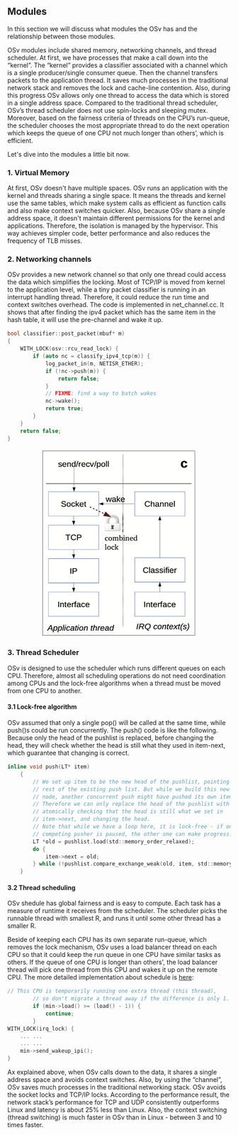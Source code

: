 ## Modules
In this section we will discuss what modules the OSv has and the relationship between those modules.

OSv modules include shared memory, networking channels, and thread scheduler. At first, we have processes that make a call down into the “kernel”. The “kernel” provides a classifier associated with a channel which is a single producer/single consumer queue. Then the channel transfers packets to the application thread. It saves much processes in the traditional network stack and removes the lock and cache-line contention. Also, during this progress OSv allows only one thread to access the data which is stored in a single address space. Compared to the traditional thread scheduler, OSv’s thread scheduler does not use spin-locks and sleeping mutex. Moreover, based on the fairness criteria of threads on the CPU’s run-queue, the scheduler chooses the most appropriate thread to do the next operation which keeps the queue of one CPU not much longer than others’, which is efficient.

Let's dive into the modules a little bit now.

### 1. Virtual Memory

At first, OSv doesn't have multiple spaces. OSv runs an application with the kernel and threads sharing a single space. It means the threads and kernel use the same tables, which make system calls as efficient as function calls and also make context switches quicker. Also, because OSv share a single address space, it doesn't maintain different permissions for the kernel and applications. Therefore, the isolation is managed by the hypervisor. This way achieves simpler code, better performance and also reduces the frequency of TLB misses.

### 2. Networking channels

OSv provides a new network channel so that only one thread could access the data which simplifies the locking. Most of TCP/IP is moved from kernel to the application level, while a tiny packet classifier is running in an interrupt handling thread. Therefore, it could reduce the run time and context switches overhead. The code is implemented in net_channel.cc. It shows that after finding the ipv4 packet which has the same item in the hash table, it will use the pre-channel and wake it up.
```c
bool classifier::post_packet(mbuf* m)
{
    WITH_LOCK(osv::rcu_read_lock) {
        if (auto nc = classify_ipv4_tcp(m)) {
            log_packet_in(m, NETISR_ETHER);
            if (!nc->push(m)) {
                return false;
            }
            // FIXME: find a way to batch wakes
            nc->wake();
            return true;
        }
    }
    return false;
}
```

<p align="center"> <img src="./resources/OSv-Channel.png" width="350" height="425" /> </p>

### 3. Thread Scheduler

OSv is designed to use the scheduler which runs different queues on each CPU. Therefore, almost all scheduling operations do not need coordination among CPUs and the lock-free algorithms when a thread must be moved from one CPU to another.

#### 3.1 Lock-free algorithm

OSv assumed that only a single pop() will be called at the same time, while push()s could be run concurrently. The push() code is like the following. Because only the head of the pushlist is replaced, before changing the head, they will check whether the head is still what they used in item-next, which guarantee that changing is correct.

```c
inline void push(LT* item)
    {
        // We set up item to be the new head of the pushlist, pointing to the
        // rest of the existing push list. But while we build this new head
        // node, another concurrent push might have pushed its own items.
        // Therefore we can only replace the head of the pushlist with a CAS,
        // atomically checking that the head is still what we set in
        // item->next, and changing the head.
        // Note that while we have a loop here, it is lock-free - if one
        // competing pusher is paused, the other one can make progress.
        LT *old = pushlist.load(std::memory_order_relaxed);
        do {
            item->next = old;
        } while (!pushlist.compare_exchange_weak(old, item, std::memory_order_release));
    }
```

#### 3.2 Thread scheduling

OSv shedule has global fairness and is easy to compute. Each task has a measure of runtime it receives from the scheduler. The scheduler picks the runnable thread with smallest R, and runs it until some other thread has a smaller R.

Beside of keeping each CPU has its own separate run-queue, which removes the lock mechanism, OSv uses a load balancer thread on each CPU so that it could keep the run queue in one CPU have similar tasks as others. If the queue of one CPU is longer than others', the load balancer thread will pick one thread from this CPU and wakes it up on the remote CPU. The more detailed implementation about schedule is [here](https://github.com/cloudius-systems/osv/blob/master/core/sched.cc#L724-L771):

```c
// This CPU is temporarily running one extra thread (this thread),
        // so don't migrate a thread away if the difference is only 1.
        if (min->load() >= (load() - 1)) {
            continue;
        }
WITH_LOCK(irq_lock) {
	... ...
	... ...
	min->send_wakeup_ipi();
}
```


Ax explained above, when OSv calls down to the data, it shares a single address space and avoids context switches. Also, by using the “channel”, OSv saves much processes in the traditional networking stack. OSv avoids the socket locks and TCP/IP locks. According to the performance result, the network stack’s performance for TCP and UDP consistently outperforms Linux and latency is about 25% less than Linux. Also, the context switching (thread switching) is much faster in OSv than in Linux - between 3 and 10 times faster.
